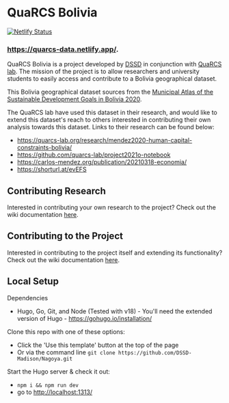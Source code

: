 # QuaRCS Bolivia
[![Netlify Status](https://api.netlify.com/api/v1/badges/0251fa43-75ea-4387-a5a2-f5fea9fbc3e8/deploy-status)](https://app.netlify.com/sites/quarcs-bolivia/deploys)
### https://quarcs-data.netlify.app/.

QuaRCS Bolivia is a project developed by [DSSD](https://dssdglobal.org/) in conjunction with [QuaRCS lab](https://quarcs-lab.org/). The mission of the project is to allow researchers and university students to easily access and contribute to a Bolivia geographical dataset. 

This Bolivia geographical dataset sources from the [Municipal Atlas of the Sustainable Development Goals in Bolivia 2020](https://sdsnbolivia.org/Atlas/). 

The QuaRCS lab have used this dataset in their research, and would like to extend this dataset's reach to others interested in contributing their own analysis towards this dataset. Links to their research can be found below:
- https://quarcs-lab.org/research/mendez2020-human-capital-constraints-bolivia/
- https://github.com/quarcs-lab/project2021o-notebook
- https://carlos-mendez.org/publication/20210318-economia/
- https://shorturl.at/evEFS
  
## Contributing Research
Interested in contributing your own research to the project? Check out the wiki documentation [here](https://github.com/DSSD-Madison/Nagoya/wiki/How-to-Contribute:-Stories).

## Contributing to the Project
Interested in contributing to the project itself and extending its functionality? Check out the wiki documentation [here](https://github.com/DSSD-Madison/Nagoya/wiki/How-to-Contribute:-Project).

## Local Setup
Dependencies
- Hugo, Go, Git, and Node (Tested with v18) - You'll need the extended version of Hugo - https://gohugo.io/installation/

Clone this repo with one of these options:
- Click the 'Use this template' button at the top of the page
- Or via the command line `git clone https://github.com/DSSD-Madison/Nagoya.git`


Start the Hugo server & check it out:
- `npm i && npm run dev`
- go to [http://localhost:1313/](http://localhost:1313/)
